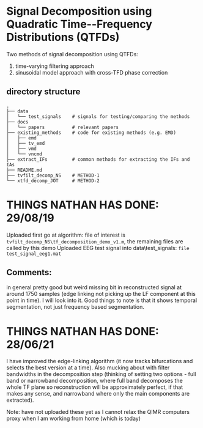 # Signal Decomposition using Quadratic Time--Frequency Distributions (QTFDs)

Two methods of signal decomposition using QTFDs:
1. time-varying filtering approach
2. sinusoidal model approach with cross-TFD phase correction

## directory structure

```
.
├── data
│   └── test_signals    # signals for testing/comparing the methods
├── docs
│   └── papers          # relevant papers
├── existing_methods    # code for existing methods (e.g. EMD)
│   ├── emd
│   ├── tv_emd
│   ├── vmd
│   └── vncmd
├── extract_IFs         # common methods for extracting the IFs and IAs
├── README.md
├── tvfilt_decomp_NS    # METHOD-1
└── xtfd_decomp_JOT     # METHOD-2
```

# THINGS NATHAN HAS DONE: 29/08/19
Uploaded first go at algorithm: file of interest is
`tvfilt_decomp_NS\tf_decomposition_demo_v1.m`, the remaining files are called by this demo
Uploaded EEG test signal into data\test_signals: `file test_signal_eeg1.mat`

## Comments: 
in general pretty good but weird missing bit in reconstructed signal at around 1750 samples
(edge linking not picking up the LF component at this point in time). I will look into
it. Good things to note is that it shows temporal segmentation, not just frequency based
segmentation.

# THINGS NATHAN HAS DONE: 28/06/21
I have improved the edge-linking algorithm (it now tracks bifurcations and selects the best version at a time). Also mucking about with filter bandwidths in the decomposition step (thinking of setting two options - full band or narrowband decomposition, where full band decomposes the whole TF plane so reconstruction will be approximately perfect, if that makes any sense, and narrowband where only the main components are extracted).

Note: have not uploaded these yet as I cannot relax the QIMR computers proxy when I am working from home (which is today)
